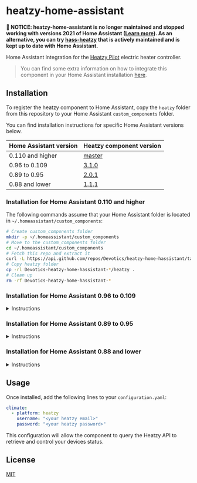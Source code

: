 # heatzy-home-assistant

**🚨 NOTICE: heatzy-home-assistant is no longer maintained and stopped working with versions 2021 of Home Assistant ([Learn more](https://github.com/Devotics/heatzy-home-hassistant/issues/20)). As an alternative, you can try [hass-heatzy](https://github.com/Cyr-ius/hass-heatzy) that is actively maintained and is kept up to date with Home Assistant.**

Home Assistant integration for the [Heatzy Pilot](https://heatzy.com/pilote) electric heater controller.

> You can find some extra information on how to integrate this component in your Home Assistant installation [here](https://community.home-assistant.io/t/heatzy-compoment/54863).

## Installation

To register the heatzy component to Home Assistant, copy the `heatzy` folder from this repository to your Home Assistant `custom_components` folder.

You can find installation instructions for specific Home Assistant versions below.

| Home Assistant version | Heatzy component version                                   |
| ---------------------- | ---------------------------------------------------------- |
| 0.110 and higher       | [master](#installation-for-home-assistant-0110-and-higher) |
| 0.96 to 0.109          | [3.1.0](#installation-for-home-assistant-096-to-0109)      |
| 0.89 to 0.95           | [2.0.1](#installation-for-home-assistant-089-to-095)       |
| 0.88 and lower         | [1.1.1](#installation-for-home-assistant-088-and-lower)    |

### Installation for Home Assistant 0.110 and higher

The following commands assume that your Home Assistant folder is located in `~/.homeassistant/custom_components`:

```bash
# Create custom_components folder
mkdir -p ~/.homeassistant/custom_components
# Move to the custom_components folder
cd ~/.homeassistant/custom_components
# Fetch this repo and extract it
curl -L https://api.github.com/repos/Devotics/heatzy-home-hassistant/tarball/master | tar -xz
# Copy heatzy folder
cp -rl Devotics-heatzy-home-hassistant-*/heatzy .
# Clean up
rm -rf Devotics-heatzy-home-hassistant-*
```

### Installation for Home Assistant 0.96 to 0.109

<details>
  <summary>Instructions</summary>

Version 4.0.0 of this component removes some deprecation notices introduced by [this pull request](https://github.com/home-assistant/core/pull/34591). You can still install a compatible version for Home Assistant versions 0.96 to 0.109 with the following instructions:

```bash
# Create custom_components folder
mkdir -p ~/.homeassistant/custom_components
# Move to the custom_components folder
cd ~/.homeassistant/custom_components
# Fetch this repo and extract it
curl -L https://api.github.com/repos/Devotics/heatzy-home-hassistant/tarball/3.1.0 | tar -xz
# Copy heatzy folder
cp -rl Devotics-heatzy-home-hassistant-*/heatzy .
# Clean up
rm -rf Devotics-heatzy-home-hassistant-*
```

</details>

### Installation for Home Assistant 0.89 to 0.95

<details>
  <summary>Instructions</summary>

Version 3.0.0 of this component introduces breaking changes related to [the Climate Cleanup](https://developers.home-assistant.io/blog/2019/07/03/climate-cleanup.html). You can still install a compatible version for Home Assistant versions 0.89 to 0.95 with the following instructions:

```bash
# Create custom_components folder
mkdir -p ~/.homeassistant/custom_components
# Move to the custom_components folder
cd ~/.homeassistant/custom_components
# Fetch this repo and extract it
curl -L https://api.github.com/repos/Devotics/heatzy-home-hassistant/tarball/2.0.1 | tar -xz
# Copy heatzy folder
cp -rl Devotics-heatzy-home-hassistant-*/heatzy .
# Clean up
rm -rf Devotics-heatzy-home-hassistant-*
```

</details>

### Installation for Home Assistant 0.88 and lower

<details>
  <summary>Instructions</summary>

Version 2.0.0 of this component introduces breaking changes related to [The Great Migration ™](https://developers.home-assistant.io/blog/2019/02/19/the-great-migration.html). You can still install a compatible version on Home Assistant 0.88 and lower with the following instructions:

```bash
# Create custom_components folder
mkdir -p ~/.homeassistant/custom_components
# Move to the custom_components folder
cd ~/.homeassistant/custom_components
# Fetch this repo and extract it
curl -L https://api.github.com/repos/Devotics/heatzy-home-hassistant/tarball/1.1.1 | tar -xz
# Copy climate folder
cp -rl Devotics-heatzy-home-hassistant-*/climate .
# Clean up
rm -rf Devotics-heatzy-home-hassistant-*
```

</details>

## Usage

Once installed, add the following lines to your `configuration.yaml`:

```yaml
climate:
  - platform: heatzy
    username: "<your heatzy email>"
    password: "<your heatzy password>"
```

This configuration will allow the component to query the Heatzy API to retrieve and control your devices status.

## License

[MIT](https://oss.ninja/mit/devotics)
